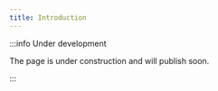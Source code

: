 ```yaml
---
title: Introduction
---
```


:::info Under development

The page is under construction and will publish soon.

:::